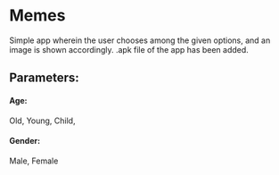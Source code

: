 # Memes
Simple app wherein the user chooses among the given options, and an image is shown accordingly. .apk file of the app has been added.

## Parameters:

#### Age:
Old, Young, Child,

#### Gender:
Male, Female
